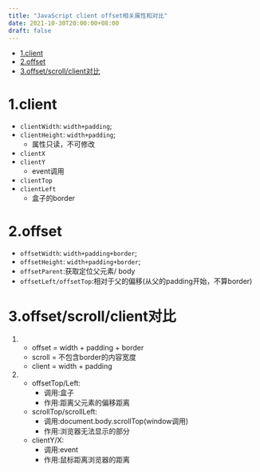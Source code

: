 ```yaml
---
title: "JavaScript client offset相关属性和对比"
date: 2021-10-30T20:00:00+08:00
draft: false
---
```


- [1.client](#1client)
- [2.offset](#2offset)
- [3.offset/scroll/client对比](#3offsetscrollclient对比)
 
# 1.client

- ```clientWidth```: ```width+padding```;
- ```clientHeight```: ```width+padding```;
  - 属性只读，不可修改
- ```clientX``` 
- ```clientY```
  - event调用
- ```clientTop```
- ```clientLeft```
  - 盒子的border

# 2.offset

- ```offsetWidth```: ```width+padding+border```;
- ```offsetHeight```: ```width+padding+border```;
- ```offsetParent```:获取定位父元素/ body
- ```offsetLeft/offsetTop```:相对于父的偏移(从父的padding开始，不算border)

# 3.offset/scroll/client对比

1. 
   - offset = width + padding + border
   - scroll = 不包含border的内容宽度
   - client = width + padding
2. 
   - offsetTop/Left:
     - 调用:盒子
     - 作用:距离父元素的偏移距离
   - scrollTop/scrollLeft:
     - 调用:document.body.scrollTop(window调用)
     - 作用:浏览器无法显示的部分
   - clientY/X:
     - 调用:event
     - 作用:鼠标距离浏览器的距离